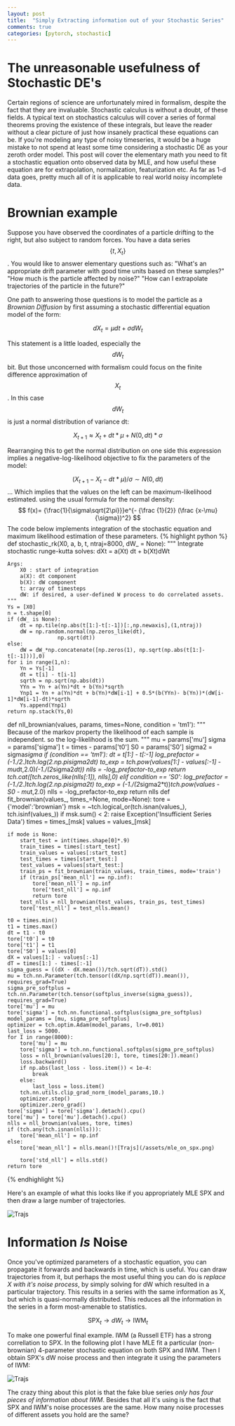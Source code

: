 ```yaml
---
layout: post
title:  "Simply Extracting information out of your Stochastic Series"
comments: true
categories: [pytorch, stochastic]
---
```


# The unreasonable usefulness of Stochastic DE's

Certain regions of science are unfortunately mired in formalism, despite the fact that they are invaluable. Stochastic calculus is without a doubt, of these fields. A typical text on stochastics calculus will cover a series of formal theorems proving the existence of these integrals, but leave the reader without a clear picture of just how insanely practical these equations can be. If you're modeling any type of noisy timeseries, it would be a huge mistake to not spend at least some time considering a stochastic DE as your zeroth order model. This post will cover the elementary math you need to fit a stochastic equation onto observed data by MLE, and how useful these equation are for extrapolation, normalization, featurization etc. As far as 1-d data goes, pretty much all of it is applicable to real world noisy incomplete data.

# Brownian example
Suppose you have observed the coordinates of a particle drifting to the right, but also subject to random forces. You have a data series $$ \{t, X_t\} $$. You would like to answer elementary questions such as: "What's an appropriate drift parameter with good time units based on these samples?" "How much is the particle affected by noise?" "How can I extrapolate trajectories of the particle in the future?"

One path to answering those questions is to model the particle as a *Brownian Diffusion* by first assuming a stochastic differential equation model of the form:

$$ dX_t = \mu dt + \sigma dW_t $$

This statement is a little loaded, especially the $$dW_t$$ bit. But those unconcerned with formalism could focus on the finite difference approximation of $$X_t$$. In this case $$ dW_t $$ is just a normal distribution of variance dt:

$$X_{t+1} \approx X_t + dt*\mu + N(0,dt)*\sigma$$

Rearranging this to get the normal distribution on one side this expression implies a negative-log-likelihood objective to fix the parameters of the model:

$$ (X_{t+1}-X_t-dt*\mu)/\sigma \sim N(0,dt) $$ ...
Which implies that the values on the left can be maximum-likelihood estimated.
using the usual formula for the normal density:
$$ f(x)= {\frac{1}{\sigma\sqrt{2\pi}}}e^{- {\frac {1}{2}} (\frac {x-\mu}{\sigma})^2} $$
The code below implements integration of the stochastic equation and maximum likelihood estimation of these parameters.
{% highlight python %}
def stochastic_rk(X0, a, b, t, ntraj=8000, dW_ = None):
    """
    Integrate stochastic runge-kutta
    solves: dXt = a(Xt) dt + b(Xt)dWt

    Args:
        X0 : start of integration
        a(X): dt component
        b(X): dW component
        t: array of timesteps
        dW: if desired, a user-defined W process to do correlated assets.
    """
    Ys = [X0]
    n = t.shape[0]
    if (dW_ is None):
        dt = np.tile(np.abs(t[1:]-t[:-1])[:,np.newaxis],(1,ntraj))
        dW = np.random.normal(np.zeros_like(dt),
                    np.sqrt(dt))
    else:
        dW = dW_*np.concatenate([np.zeros(1), np.sqrt(np.abs(t[1:]-t[:-1]))],0)
    for i in range(1,n):
        Yn = Ys[-1]
        dt = t[i] - t[i-1]
        sqrth = np.sqrt(np.abs(dt))
        YYn = Yn + a(Yn)*dt + b(Yn)*sqrth
        Ynp1 = Yn + a(Yn)*dt + b(Yn)*dW[i-1] + 0.5*(b(YYn)- b(Yn))*(dW[i-1]*dW[i-1]-dt)*sqrth
        Ys.append(Ynp1)
    return np.stack(Ys,0)
def nll_brownian(values, params, times=None, condition = 'tm1'):
    """
    Because of the markov property the likelihood of each sample is independent.
    so the log-likelihood is the sum.
    """
    mu = params['mu']
    sigma = params['sigma']
    t = times - params['t0']
    S0 = params['S0']
    sigma2 = sigma*sigma
    if (condition == 'tm1'):
        dt = t[1:] - t[:-1]
        log_prefactor = (-1./2.)*tch.log(2.*np.pi*sigma2*dt)
        to_exp = tch.pow(values[1:] - values[:-1] - mu*dt,2.0)*(-1./(2*sigma2*dt))
        nlls = -log_prefactor-to_exp
        return tch.cat([tch.zeros_like(nlls[:1]), nlls],0)
    elif condition == 'S0':
        log_prefactor = (-1./2.)*tch.log(2.*np.pi*sigma2*t)
        to_exp = (-1./(2*sigma2*t))*tch.pow(values - S0 - mu*t,2.0)
        nlls = -log_prefactor-to_exp
        return nlls
def fit_brownian(values_, times_=None, mode=None):
    tore = {'model':'brownian'}
    msk = ~tch.logical_or(tch.isnan(values_), tch.isinf(values_))
    if msk.sum() < 2:
        raise Exception('Insufficient Series Data')
    times = times_[msk]
    values = values_[msk]

    if mode is None:
        start_test = int(times.shape[0]*.9)
        train_times = times[:start_test]
        train_values = values[:start_test]
        test_times = times[start_test:]
        test_values = values[start_test:]
        train_ps = fit_brownian(train_values, train_times, mode='train')
        if (train_ps['mean_nll'] == np.inf):
            tore['mean_nll'] = np.inf
            tore['test_nll'] = np.inf
            return tore
        test_nlls = nll_brownian(test_values, train_ps, test_times)
        tore['test_nll'] = test_nlls.mean()

    t0 = times.min()
    t1 = times.max()
    dt = t1 - t0
    tore['t0'] = t0
    tore['t1'] = t1
    tore['S0'] = values[0]
    dX = values[1:] - values[:-1]
    dT = times[1:] - times[:-1]
    sigma_guess = ((dX - dX.mean())/tch.sqrt(dT)).std()
    mu = tch.nn.Parameter(tch.tensor((dX/np.sqrt(dT)).mean()), requires_grad=True)
    sigma_pre_softplus = tch.nn.Parameter(tch.tensor(softplus_inverse(sigma_guess)), requires_grad=True)
    tore['mu'] = mu
    tore['sigma'] = tch.nn.functional.softplus(sigma_pre_softplus)
    model_params = [mu, sigma_pre_softplus]
    optimizer = tch.optim.Adam(model_params, lr=0.001)
    last_loss = 5000.
    for I in range(8000):
        tore['mu'] = mu
        tore['sigma'] = tch.nn.functional.softplus(sigma_pre_softplus)
        loss = nll_brownian(values[20:], tore, times[20:]).mean()
        loss.backward()
        if np.abs(last_loss - loss.item()) < 1e-4:
            break
        else:
            last_loss = loss.item()
        tch.nn.utils.clip_grad_norm_(model_params,10.)
        optimizer.step()
        optimizer.zero_grad()
    tore['sigma'] = tore['sigma'].detach().cpu()
    tore['mu'] = tore['mu'].detach().cpu()
    nlls = nll_brownian(values, tore, times)
    if (tch.any(tch.isnan(nlls))):
        tore['mean_nll'] = np.inf
    else:
        tore['mean_nll'] = nlls.mean()![Trajs](/assets/mle_on_spx.png)

        tore['std_nll'] = nlls.std()
    return tore
{% endhighlight %}

Here's an example of what this looks like if you appropriately MLE SPX and then draw a large number of trajectories.

![Trajs](/assets/mle_on_spx.png)

# Information _Is_ Noise

Once you've optimized parameters of a stochastic equation, you can propagate it forwards and backwards in time, which is useful. You can draw trajectories from it, but perhaps the most useful thing you can do is *replace X with it's noise process*, by simply solving for dW which resulted in a particular trajectory. This results in a series with the same information as X, but which is quasi-normally distributed. This reduces all the information in the series in a form most-amenable to statistics.

$$ \text{SPX}_t \rightarrow dW_t \rightarrow \text{IWM}_t$$

To make one powerful final example. IWM (a Russell ETF) has a strong correllation to SPX. In the following plot I have MLE fit a particular (non-brownian) 4-parameter stochastic equation on both SPX and IWM. Then I obtain SPX's dW noise process and then integrate it using the parameters of IWM:

![Trajs](/assets/fake_iwm.png)

The crazy thing about this plot is that the fake blue series _only has four pieces of information about IWM_. Besides that all it's using is the fact that SPX and IWM's noise processes are the same. How many noise processes of different assets you hold are the same?
